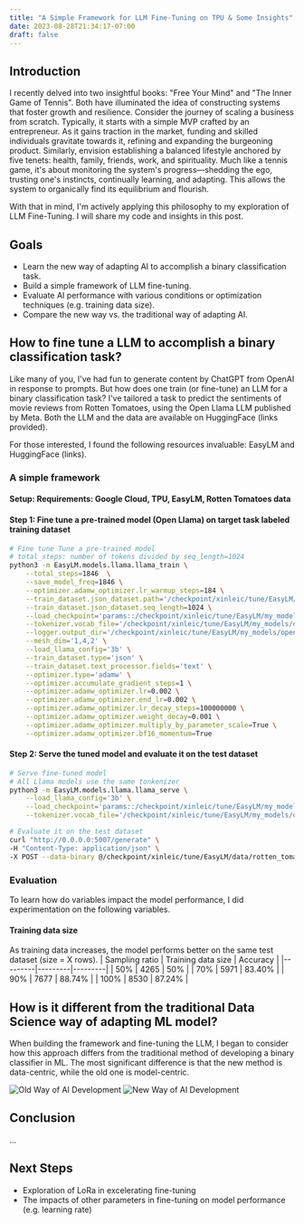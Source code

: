 ```yaml
---
title: "A Simple Framework for LLM Fine-Tuning on TPU & Some Insights"
date: 2023-08-28T21:34:17-07:00
draft: false
---
```


## Introduction
I recently delved into two insightful books: "Free Your Mind" and "The Inner Game of Tennis". Both have illuminated the idea of constructing systems that foster growth and resilience. Consider the journey of scaling a business from scratch. Typically, it starts with a simple MVP crafted by an entrepreneur. As it gains traction in the market, funding and skilled individuals gravitate towards it, refining and expanding the burgeoning product. Similarly, envision establishing a balanced lifestyle anchored by five tenets: health, family, friends, work, and spirituality. Much like a tennis game, it's about monitoring the system's progress—shedding the ego, trusting one's instincts, continually learning, and adapting. This allows the system to organically find its equilibrium and flourish.

With that in mind, I'm actively applying this philosophy to my exploration of LLM Fine-Tuning. I will share my code and insights in this post.

## Goals
- Learn the new way of adapting AI to accomplish a binary classification task.
- Build a simple framework of LLM fine-tuning.
- Evaluate AI performance with various conditions or optimization techniques (e.g. training data size).
- Compare the new way vs. the traditional way of adapting AI.

## How to fine tune a LLM to accomplish a binary classification task?
Like many of you, I've had fun to generate content by ChatGPT from OpenAI in response to prompts. But how does one train (or fine-tune) an LLM for a binary classification task? I've tailored a task to predict the sentiments of movie reviews from Rotten Tomatoes, using the Open Llama LLM published by Meta. Both the LLM and the data are available on HuggingFace (links provided).

For those interested, I found the following resources invaluable: EasyLM and HuggingFace (links).

### A simple framework

#### Setup: Requirements: Google Cloud, TPU, EasyLM, Rotten Tomatoes data
#### Step 1: Fine tune a pre-trained model (Open Llama) on target task labeled training dataset
```bash
# Fine tune Tune a pre-trained model
# total_steps: number of tokens divided by seq_length=1024
python3 -m EasyLM.models.llama.llama_train \
    --total_steps=1846  \
    --save_model_freq=1846 \
    --optimizer.adamw_optimizer.lr_warmup_steps=184 \
    --train_dataset.json_dataset.path='/checkpoint/xinleic/tune/EasyLM/data/rotten_tomatoes/output_dataset_train_90.txt' \
    --train_dataset.json_dataset.seq_length=1024 \
    --load_checkpoint='params::/checkpoint/xinleic/tune/EasyLM/my_models/open_llama_3b_v2_easylm/open_llama_3b_v2_easylm' \
    --tokenizer.vocab_file='/checkpoint/xinleic/tune/EasyLM/my_models/open_llama_3b_v2_easylm/tokenizer.model' \
    --logger.output_dir='/checkpoint/xinleic/tune/EasyLM/my_models/open_llama_3b_v2_easylm_tuned_90'  \
    --mesh_dim='1,4,2' \
    --load_llama_config='3b' \
    --train_dataset.type='json' \
    --train_dataset.text_processor.fields='text' \
    --optimizer.type='adamw' \
    --optimizer.accumulate_gradient_steps=1 \
    --optimizer.adamw_optimizer.lr=0.002 \
    --optimizer.adamw_optimizer.end_lr=0.002 \
    --optimizer.adamw_optimizer.lr_decay_steps=100000000 \
    --optimizer.adamw_optimizer.weight_decay=0.001 \
    --optimizer.adamw_optimizer.multiply_by_parameter_scale=True \
    --optimizer.adamw_optimizer.bf16_momentum=True 
```
#### Step 2: Serve the tuned model and evaluate it on the test dataset
```bash
# Serve fine-tuned model
# All Llama models use the same tonkenizer 
python3 -m EasyLM.models.llama.llama_serve \
    --load_llama_config='3b' \
    --load_checkpoint='params::/checkpoint/xinleic/tune/EasyLM/my_models/open_llama_3b_v2_easylm_tuned/6680d4286a394c999852dcfe33081c44/streaming_params' \
    --tokenizer.vocab_file='/checkpoint/xinleic/tune/EasyLM/my_models/open_llama_3b_v2_easylm/tokenizer.model'
```

```bash
# Evaluate it on the test dataset
curl "http://0.0.0.0:5007/generate" \
-H "Content-Type: application/json" \
-X POST --data-binary @/checkpoint/xinleic/tune/EasyLM/data/rotten_tomatoes/eval_output_dataset_test.json | tee /checkpoint/xinleic/tune/EasyLM/data/rotten_tomatoes/eval_output_dataset_test_90_a4tune.json
```

### Evaluation
To learn how do variables impact the model performance, I did experimentation on the following variables. 
#### Training data size
As training data increases, the model performs better on the same test dataset (size = X rows).
| Sampling ratio | Training data size | Accuracy |
|---------|---------|---------|
| 50%  | 4265  | 50%     |
| 70%  | 5971  | 83.40%  |
| 90%  | 7677  | 88.74%  |
| 100% | 8530  | 87.24%  |


## How is it different from the traditional Data Science way of adapting ML model?
When building the framework and fine-tuning the LLM, I began to consider how this approach differs from the traditional method of developing a binary classifier in ML. The most significant difference is that the new method is data-centric, while the old one is model-centric.

![Old Way of AI Development](/static/images/old_way.png)
![New Way of AI Development](/static/images/new_way.png)

## Conclusion
...

## Next Steps
- Exploration of LoRa in excelerating fine-tuning
- The impacts of other parameters in fine-tuning on model performance (e.g. learning rate)

